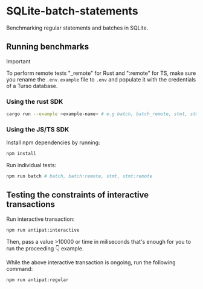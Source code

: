 # SQLite-batch-statements

Benchmarking regular statements and batches in SQLite.

## Running benchmarks

> [!IMPORTANT]  
> To perform remote tests "_remote" for Rust and ":remote" for TS, make sure you
> rename the `.env.example` file to `.env` and populate it with the credentials
> of a Turso database.

### Using the rust SDK

```sh
cargo run --example <example-name> # e.g batch, batch_remote, stmt, stmt_remote
```

### Using the JS/TS SDK

Install npm dependencies by running:

```sh
npm install
```

Run individual tests:

```sh
npm run batch # batch, batch:remote, stmt, stmt:remote 
```

## Testing the constraints of interactive transactions

Run interactive transaction:

```sh
npm run antipat:interactive
```

Then, pass a value >10000 or time in miliseconds that's enough for you to run
the proceeding 👇 example.

While the above interactive transaction is ongoing, run the following command:

```sh
npm run antipat:regular
```
